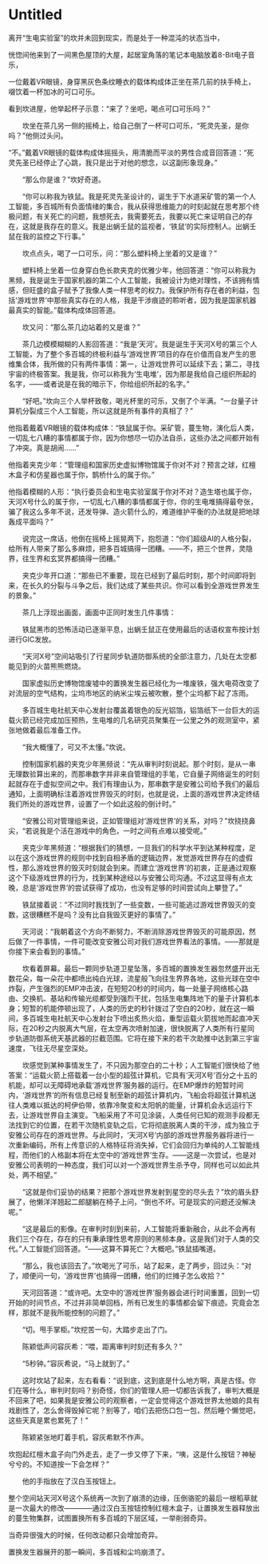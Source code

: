 # Untitled

离开“生电实验室”的坎并未回到现实，而是处于一种混沌的状态当中，

恍惚间他来到了一间黑色屋顶的大屋，起居室角落的笔记本电脑放着8-Bit电子音乐，

一位戴着VR眼镜，身穿黑灰色条纹睡衣的载体构成体正坐在茶几前的扶手椅上，啜饮着一杯加冰的可口可乐。

看到坎进屋，他举起杯子示意：“来了？坐吧，喝点可口可乐吗？”

　　坎坐在茶几另一侧的摇椅上，给自己倒了一杯可口可乐，“死灵先圣，是你吗？”他侧过头问。

“不。”戴着VR眼镜的载体构成体摇摇头，用清脆而平淡的男性合成音回答道：“死灵先圣已经停止了心跳，我只是出于对他的想念，以这副形象现身。”

　　“那么你是谁？”坎好奇道。

　　“你可以称我为铁鼠。我是死灵先圣设计的，诞生于下水道采矿管的第一个人工智能，多百城所有负面情绪的集合，我从获得思维能力的时刻起就在思考那个终极问题，有关死亡的问题，我想死去，我需要死去，我要以死亡来证明自己的存在，这就是我存在的意义。我是出蜗壬鼠的监视者，‘铁鼠’的实际控制人。出蜗壬鼠在我的监控之下行事。”

　　坎点点头，喝了一口可乐，问：“那么塑料椅上坐着的又是谁？”

　　塑料椅上坐着一位身穿白色长款夹克的优雅少年，他回答道：“你可以称我为黑频，我是诞生于国家机器的第二个人工智能，我被设计为绝对理性，不该拥有情感，但旺盛的盒子赋予了我像人类一样思考的权力。我保护所有存在者的利益，包括‘游戏世界’中那些真实存在的人格，我是干涉痕迹的聆听者，因为我是国家机器最真实的智能。”载体构成体回答道。

　　坎又问：“那么茶几边站着的又是谁？”

　　茶几边模模糊糊的人影回答道：“我是‘天河’。我是诞生于天河X号的第三个人工智能，为了整个多百城的终极利益与‘游戏世界’项目的存在价值而自发产生的思维集合体，我所做的只有两件事情：第一，让游戏世界可以延续下去；第二，寻找宇宙的终极答案。我是我，你可以称我为‘生电堆’，因为那是我给自己组织所起的名字，——或者说是在我的暗示下，你给组织所起的名字。”

　　“好吧。”坎向三个人举杯致敬，喝光杯里的可乐，又倒了个半满。“一台量子计算机分裂成三个人工智能，所以这就是所有事件的真相了？”

他指着戴着VR眼镜的载体构成体：“铁鼠属于你。采矿管，蔓生物，演化后人类，一切乱七八糟的事情都属于你，因为你想尽一切办法自杀，这些办法之间都开始有了冲突。真是胡闹……”

他指着夹克少年：“管理组和国家历史虚拟博物馆属于你对不对？预言之球，红檀木盒子和仿星器也属于你，鹊桥什么的属于你。”

他指着模糊的人形：“执行委员会和生电实验室属于你对不对？造生塔也属于你，天河X号什么的属于你，一切乱七八糟的事情都属于你，你的生电堆搞得最夸张，骗了我这么多年不说，还发导弹、造火箭什么的，难道维护平衡的办法就是把地球轰成平面吗？”

　　说完这一席话，他倒在摇椅上摇晃两下，抱怨道：“你们超级AI的人格分裂，给所有人带来了那么多麻烦，把多百城搞得一团糟。——不，把三个世界，灵隐界，往生界和玄冥界都搞得一团糟。”

　　夹克少年开口道：“那些已不重要，现在已经到了最后时刻，那个时间即将到来，在长久的分裂与斗争之后，我们达成了某些共识。你可以看到全游戏世界发生的景象。”

　　茶几上浮现出画面，画面中正同时发生几件事情：

　　铁鼠黑市的恐怖活动已逐渐平息，出蜗壬鼠正在使用最后的话语权宣布按计划进行GIC发放。

　　“天河X号”空间站吸引了行星同步轨道防御系统的全部注意力，几处在太空都能见到的火苗熊熊燃烧。

　　国家虚拟历史博物馆废墟中的置换发生器已经化为一堆废铁，强大电荷改变了对流层的空气结构，尘坞市地区的纳米尘埃云被吹散，整个尘坞都下起了冻雨。

　　多百城生电社航天中心发射台覆盖着银色的反光铝箔，铝箔纸下一台巨大的运载火箭已经完成加压预热，生电堆的几名研究员聚集在一公里之外的观测室中，紧张地做着最后准备工作。

　　“我大概懂了，可又不太懂。”坎说。

　　控制国家机器的夹克少年黑频说：“先从审判时刻说起。那个时刻，是从一串无理数验算出来的，而那串数字并非来自管理组的手笔，它自量子网络诞生的时刻起就存在于虚拟空间之中。我们有理由认为，那串数字是安雅公司给予我们的最后通知，上面明确标注着游戏世界毁灭的时刻，也就是说，上面的游戏世界决定终结我们所处的游戏世界，设置了一个如此这般的倒计时。”

　　“安雅公司对管理组来说，正如管理组对‘游戏世界’的关系，对吗？”坎挠挠鼻尖，“若说我是个活在游戏中的角色，一时之间有点难以接受呢。”

　　夹克少年黑频道：“根据我们的猜想，一旦我们的科学水平到达某种程度，足以在这个游戏世界的规则中找到自相矛盾的逻辑边界，发觉游戏世界存在的虚假性，那么游戏世界的毁灭时刻就会到来。而建立‘游戏世界’的初衷，正是通过观察这个下级游戏世界的行为，找到某种途经以与安雅公司沟通。不过这显得有点太晚，总是‘游戏世界’的尝试获得了成功，也没有足够的时间尝试向上攀登了。”

　　铁鼠接着说：“不过同时我找到了一些变数，一些可能逃过游戏世界毁灭的变数，这很糟糕不是吗？没有比自我毁灭更好的事情了。”

　　天河说：“我朝着这个方向不断努力，不断消除游戏世界毁灭的可能原因，然后做了一件事情，一件可能改变安雅公司对我们游戏世界看法的事情。——那就是你接下来会看到的事情。”

　　坎看着屏幕。最后一颗同步轨道卫星坠落，多百城的置换发生器忽然盛开出无数花朵，每一朵花中都喷出纯白光球，流星般飞向往生界界各地，这些光球在空中炸裂，产生强烈的EMP冲击波，在短短20秒的时间内，每一处量子网络核心路由、交换机、基站和传输光缆都受到强烈干扰，包括生电集阵地下的量子计算机本身；短暂的机能停顿出现了，人类的历史的秒针拨过了空白的20秒，就在这一瞬间，多百城生电社航天中心发射台下喷出炙热火焰，重型运载火箭拔地而起直冲天际，在20秒之内脱离大气层，在太空再次喷射加速，很快脱离了人类所有行星同步轨道防御系统天基武器的拦截范围。它将在接下来的若干次助推中达到第三宇宙速度，飞往无尽星空深处。

　　坎感觉到某种事情发生了，不只因为那空白的二十秒；人工智能们很快给了他答案：“运载火箭上搭载着一台小型的超弦计算机，它具有‘天河X号’百分之十五的机能，却可以无障碍地承载‘游戏世界’服务器的运行。在EMP爆炸的短暂时间内，‘游戏世界’的所有信息已经复制至新的超弦计算机内，飞船会将超弦计算机送往人类难以抵达的柯伊伯带，依靠冷聚变和太阳帆的能量，计算机会永远运行下去，让游戏世界自主演变。飞船采用了不可见涂装，人类任何已知的观测手段都无法找到它的位置，在若干次随机变轨之后，它将彻底脱离人类的干涉，成为独立于安雅公司存在的游戏世界。与此同时，‘天河X号’内部的游戏世界服务器将进行一次重新编码，所有上传意识的人格特征将消失掉，它们会回归为单纯的人工智能线程，而他们的人格副本将在太空中的‘游戏世界’生存。——这是一次尝试，也是对安雅公司表明的一种态度，我们可以对一个游戏世界生杀予夺，同样也可以如此共处，两不相望。”

　　“这就是你们妥协的结果？把那个游戏世界发射到星空的尽头去？”坎的眉头舒展了，他懒洋洋翘起二郎腿躺在椅子上问，“倒也不坏。可是现实的问题还没解决呢。”

　　“这是最后的影像。在审判时刻到来前，人工智能将重新融合，从此不会再有我们三个存在，存在的只有秉承理性思考原则的黑频本身。这是我们对于人类的交代。”人工智能们回答道。“——这算不算死亡？大概吧。”铁鼠插嘴道。

　　“那么，我也该回去了。”坎喝光了可乐，站了起来，走了两步，回过头：“对了，顺便问一句，‘游戏世界’也搞得一团糟，他们的烂摊子怎么收拾？”

　　天河回答道：“或许吧。太空中的‘游戏世界’服务器会进行时间重置，回到一切开始的时间节点，不过并非简单回档，所有已发生的事情都会留下痕迹。究竟会怎样，那就不是我所能控制的问题了。”

　　“切。甩手掌柜。”坎挖苦一句，大踏步走出了门。

　　陈颖低声问容灰希：“喂，距离审判时刻还有多久？”

　　“5秒钟。”容灰希说，“马上就到了。”

　　这时坎站了起来，左右看看：“说到底，这到底是什么地方啊，真是古怪。你们在等什么，审判时刻吗？别奇怪，你们的管理人把一切都告诉我了，审判大概是不回来了吧，如果我是安雅公司的观察者，一定会觉得这个游戏世界太他娘的具有戏剧性了，怎么舍得毁掉它呢？别等了，咱们去把伤口包一包，然后睡个懒觉吧，这些天真是累也累死了！”

　　陈颖紧张地盯着手机，容灰希默不作声。

坎抱起红檀木盒子向门外走去，走了一步又停了下来，“咦，这是什么按钮？神秘兮兮的。不知道按一下会怎样？”

　　他的手指放在了汉白玉按钮上。

整个空间站天河X号这个系统再一次到了崩溃的边缘，压倒骆驼的最后一根稻草就是一次最大的修改————通过汉白玉按钮控制红檀木盒子，让置换发生器释放出的蔓生物集群，试图置换所有多百城的下层区域，一举削弱奇异。

当奇异很强大的时候，任何改动都只会增加奇异。

置换发生器展开的那一瞬间，多百城和尘坞崩溃了。

